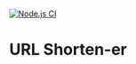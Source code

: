 [![Node.js CI](https://github.com/johnweland/url-shortener/workflows/Node.js%20CI/badge.svg)](https://github.com/johnweland/url-shortener/actions/)
# URL Shorten-er

